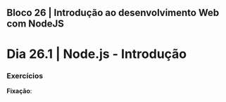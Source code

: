 ## Bloco 26 | Introdução ao desenvolvimento Web com NodeJS
# Dia 26.1 | Node.js - Introdução

### Exercícios

**Fixação**: